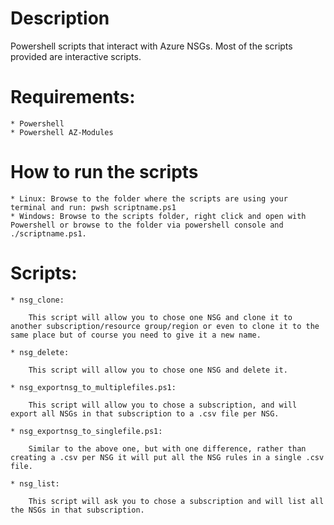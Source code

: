 # Description

Powershell scripts that interact with Azure NSGs. Most of the scripts provided are interactive scripts.

# Requirements:

    * Powershell
    * Powershell AZ-Modules

# How to run the scripts

    * Linux: Browse to the folder where the scripts are using your terminal and run: pwsh scriptname.ps1
    * Windows: Browse to the scripts folder, right click and open with Powershell or browse to the folder via powershell console and ./scriptname.ps1.

# Scripts:

    * nsg_clone:

        This script will allow you to chose one NSG and clone it to another subscription/resource group/region or even to clone it to the same place but of course you need to give it a new name.

    * nsg_delete:

        This script will allow you to chose one NSG and delete it.

    * nsg_exportnsg_to_multiplefiles.ps1:

        This script will allow you to chose a subscription, and will export all NSGs in that subscription to a .csv file per NSG.

    * nsg_exportnsg_to_singlefile.ps1:

        Similar to the above one, but with one difference, rather than creating a .csv per NSG it will put all the NSG rules in a single .csv file.

    * nsg_list:

        This script will ask you to chose a subscription and will list all the NSGs in that subscription.

